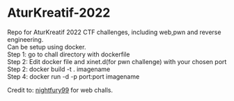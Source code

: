# AturKreatif-2022

Repo for AturKreatif 2022 CTF challenges, including web,pwn and reverse engineering. <br />
Can be setup using docker. <br />
Step 1: go to chall directory with dockerfile <br />
Step 2: Edit docker file and xinet.d(for pwn challenge) with your chosen port <br />
Step 2: docker build -t . imagename <br /> 
Step 4: docker run -d -p port:port imagename  <br />
  
Credit to: [nightfury99](https://github.com/nightfury99/) for web challs.
